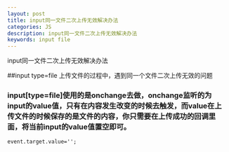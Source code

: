 ```yaml
---
layout: post
title: input同一文件二次上传无效解决办法
categories: JS
description: input同一文件二次上传无效解决办法
keywords: input file
---
```


input同一文件二次上传无效解决办法

##input type=file 上传文件的过程中，遇到同一个文件二次上传无效的问题
### input[type=file]使用的是onchange去做，onchange监听的为input的value值，只有在内容发生改变的时候去触发，而value在上传文件的时候保存的是文件的内容，你只需要在上传成功的回调里面，将当前input的value值置空即可。
`event.target.value='';`